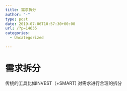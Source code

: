 ```yaml
---
title: 需求拆分
author: "-"
type: post
date: 2019-07-06T10:57:30+00:00
url: /?p=14635
categories:
  - Uncategorized

---
```

# 需求拆分
传统的工具比如INVEST（+SMART) 对需求进行合理的拆分